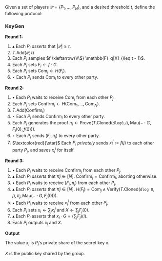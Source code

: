 Given a set of players $\mathcal{P} = \{P_1, \ldots, P_N\}$,
and a desired threshold $t$, define
the following protocol:

### KeyGen


**Round 1:**

1. $\blacktriangle$ Each $P_i$ *asserts* that $|\mathcal{P}| \geq t$.
2. $T.\text{Add}(\mathcal{P}, t)$
3. Each $P_i$ samples $f \xleftarrow{\\\$} \mathbb{F}_q[X]_{\leq t - 1}$.
4. Each $P_i$ sets $F_ i \gets f \cdot G$.
5. Each $P_i$ sets $\text{Com}_i \gets H(F_i)$.
6. $\star$ Each $P_i$ sends $\text{Com}_i$ to every other party.

**Round 2:**

1. $\bullet$ Each $P_i$ waits to receive $\text{Com}_j$ from each other $P_j$.
2. Each $P_i$ sets $\text{Confirm}_i \gets H(\text{Com}_1, \ldots, \text{Com}_N)$.
3. $T.\text{Add}(\text{Confirm}_i)$
4. $\star$ Each $P_i$ sends $\text{Confirm}_i$ to every other party.
5. Each $P_i$ generates the proof $\pi_i \gets \text{Prove}(T.\text{Cloned}(\texttt{dlog0}, i), \text{Mau}(- \cdot G, F_{i}(0); f(0)))$.
6. $\star$ Each $P_i$ sends $(F_i, \pi_i)$ to every other party.
7. $\textcolor{red}{\star}$ Each $P_i$ *privately* sends $x_i^j := f(j)$ to each other party $P_j$, and saves $x_i^i$ for itself.

**Round 3:**

1. $\bullet$ Each $P_i$ waits to receive $\text{Confirm}_j$ from each other $P_j$.
2. $\blacktriangle$ Each $P_i$ *asserts* that $\forall j \in [N].\ \text{Confirm}_j = \text{Confirm}_i$, aborting otherwise.
3. $\bullet$ Each $P_i$ waits to receive $(F_j, \pi_j)$ from each other $P_j$.
4. $\blacktriangle$ Each $P_i$ *asserts* that $\forall j \in [N].\ H(F_j) = \text{Com}_j \land \text{Verify}(T.\text{Cloned}(\texttt{dlog 0}, j), \pi_j, \text{Mau}({- \cdot G}, F_j(0)))$.
5. $\bullet$ Each $P_i$ waits to receive $x_j^i$ from each other $P_j$.
6. Each $P_i$ sets $x_i \gets \sum_j x^i_j$ and $X \gets \sum_j F_j(0)$.
7. $\blacktriangle$ Each $P_i$ asserts that $x_i \cdot G = (\sum_j F_j)(i)$.
8. Each $P_i$ outputs $x_i$ and $X$.

**Output**

The value $x_i$ is $P_i$'s private share of the secret key $x$.

$X$ is the public key shared by the group.
